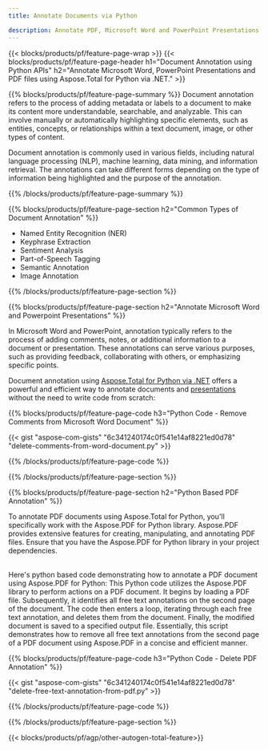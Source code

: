 ```yaml
---
title: Annotate Documents via Python 

description: Annotate PDF, Microsoft Word and PowerPoint Presentations via your Python application. Clear Annotation with ease.
---
```


{{< blocks/products/pf/feature-page-wrap >}}
{{< blocks/products/pf/feature-page-header h1="Document Annotation using Python APIs" h2="Annotate Microsoft Word, PowerPoint Presentations and PDF files using Aspose.Total for Python via .NET." >}}

{{% blocks/products/pf/feature-page-summary %}}
Document annotation refers to the process of adding metadata or labels to a document to make its content more understandable, searchable, and analyzable. This can involve manually or automatically highlighting specific elements, such as entities, concepts, or relationships within a text document, image, or other types of content.<br />

Document annotation is commonly used in various fields, including natural language processing (NLP), machine learning, data mining, and information retrieval. The annotations can take different forms depending on the type of information being highlighted and the purpose of the annotation.

{{% /blocks/products/pf/feature-page-summary  %}}

{{% blocks/products/pf/feature-page-section  h2="Common Types of Document Annotation" %}}

- Named Entity Recognition (NER)
- Keyphrase Extraction
- Sentiment Analysis
- Part-of-Speech Tagging
- Semantic Annotation
- Image Annotation

{{% /blocks/products/pf/feature-page-section %}}

{{% blocks/products/pf/feature-page-section  h2="Annotate Microsoft Word and Powerpoint Presentations" %}}


In Microsoft Word and PowerPoint, annotation typically refers to the process of adding comments, notes, or additional information to a document or presentation. These annotations can serve various purposes, such as providing feedback, collaborating with others, or emphasizing specific points.   <br />

Document annotation using [Aspose.Total for Python via .NET](https://products.aspose.com/total/python-net/) offers a powerful and efficient way to annotate documents and [presentations](https://products.aspose.com/total/python-net/annotate/powerpoint/) without the need to write code from scratch:<br />

{{% blocks/products/pf/feature-page-code h3="Python Code - Remove Comments from Microsoft Word Document" %}}

{{< gist "aspose-com-gists" "6c341240174c0f541e14af8221ed0d78" "delete-comments-from-word-document.py" >}}

{{% /blocks/products/pf/feature-page-code  %}}

{{% /blocks/products/pf/feature-page-section %}}

{{% blocks/products/pf/feature-page-section  h2="Python Based PDF Annotation" %}}


To annotate PDF documents using Aspose.Total for Python, you'll specifically work with the Aspose.PDF for Python library. Aspose.PDF provides extensive features for creating, manipulating, and annotating PDF files. Ensure that you have the Aspose.PDF for Python library in your project dependencies. <br /><br />

Here's python based code demonstrating how to annotate a PDF document using Aspose.PDF for Python: This Python code utilizes the Aspose.PDF library to perform actions on a PDF document. It begins by loading a PDF file. Subsequently, it identifies all free text annotations on the second page of the document. The code then enters a loop, iterating through each free text annotation, and deletes them from the document. Finally, the modified document is saved to a specified output file. Essentially, this script demonstrates how to remove all free text annotations from the second page of a PDF document using Aspose.PDF in a concise and efficient manner.

{{% blocks/products/pf/feature-page-code h3="Python Code - Delete PDF Annotation" %}}

{{< gist "aspose-com-gists" "6c341240174c0f541e14af8221ed0d78" "delete-free-text-annotation-from-pdf.py" >}}

{{% /blocks/products/pf/feature-page-code  %}}

{{% /blocks/products/pf/feature-page-section %}}


{{< blocks/products/pf/agp/other-autogen-total-feature>}}
